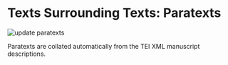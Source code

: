 # Texts Surrounding Texts: Paratexts

![update paratexts](https://github.com/tst-project/paratexts/actions/workflows/updateparatexts.yml/badge.svg)


Paratexts are collated automatically from the TEI XML manuscript descriptions.
